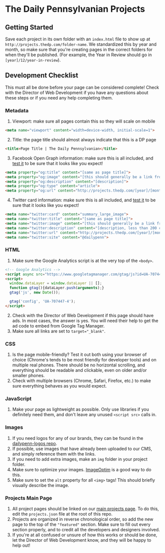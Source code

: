 # The Daily Pennsylvanian Projects

## Getting Started

Save each project in its own folder with an `index.html` file to show up at `http://projects.thedp.com/folder-name`. We standardized this by year and month, so make sure that you're creating pages in the correct folders for when they'll be published. (For example, the Year in Review should go in `[year]/12/year-in-review`).

## Development Checklist
This must all be done before your page can be considered complete! Check with the Director of Web Development if you have any questions about these steps or if you need any help completing them.

### Metadata
  1. Viewport: make sure all pages contain this so they will scale on mobile
  ```HTML
  <meta name="viewport" content="width=device-width, initial-scale=1">
  ```
  2. Title: the page title should almost always indicate that this is a DP page
  ```HTML
  <title>Page Title | The Daily Pennsylvanian</title>
  ```
  3. Facebook Open Graph information: make sure this is all included, and [test it](https://developers.facebook.com/tools/debug/) to be sure that it looks like you expect!
  ```HTML
  <meta property="og:title" content="[same as page title]">
  <meta property="og:image" content="[this should generally be a link from our CMS]">
  <meta property="og:description" content="[description]">
  <meta property="og:type" content="article">
  <meta property="og:url" content="http://projects.thedp.com/[year]/[month]/[project-name]">
  ```
  4. Twitter card information: make sure this is all included, and [test it](https://cards-dev.twitter.com/validator) to be sure that it looks like you expect!
  ```HTML
  <meta name="twitter:card" content="summary_large_image">
  <meta name="twitter:title" content="[same as page title]">
  <meta name="twitter:image" content="[this should generally be a link from our CMS]">
  <meta name="twitter:description" content="[description, less than 200 characters]">
  <meta name="twitter:url" content="http://projects.thedp.com/[year]/[month]/[project-name]">
  <meta name="twitter:site" content="@dailypenn">
  ```

### HTML
  1. Make sure the Google Analytics script is at the very top of the `<body>`.
  ```HTML
  <!-- Google Analytics -->
  <script async src="https://www.googletagmanager.com/gtag/js?id=UA-707447-4"></script>
  <script>
    window.dataLayer = window.dataLayer || [];
    function gtag(){dataLayer.push(arguments);}
    gtag('js', new Date());

    gtag('config', 'UA-707447-4');
  </script>
  ```
  2. Check with the Director of Web Development if this page should have ads. In most cases, the answer is yes. You will need their help to get the ad code to embed from Google Tag Manager.
  3. Make sure all links are set to `target="_blank"`.

### CSS
  1. Is the page mobile-friendly? Test it out both using your browser of choice (Chrome's tends to be most friendly for developer tools) and on multiple real phones. There should be no horizontal scrolling, and everything should be readable and clickable, even on older and/or smaller phones.
  2. Check with multiple browsers (Chrome, Safari, Firefox, etc.) to make sure everything behaves as you would expect.

### JavaScript
  1. Make your page as lightweight as possible. Only use libraries if you definitely need them, and don't leave any unused `<script src>` calls in.

### Images
  1. If you need logos for any of our brands, they can be found in the [dailypenn-logos repo](https://github.com/dailypenn/dailypenn-logos).
  2. If possible, use images that have already been uploaded to our CMS, and simply reference them with the links.
  3. If you need to add extra images, make an `img` folder in your project folder.
  4. Make sure to optimize your images. [ImageOptim](https://imageoptim.com) is a good way to do this.
  5. Make sure to set the `alt` property for all `<img>` tags! This should briefly visually describe the image.

### Projects Main Page
  1. All project pages should be linked on our [main projects page](http://projects.thedp.com). To do this, edit the `projects.json` file at the root of this repo.
  2. Projects are organized in reverse chronological order, so add the new page to the top of the `"featured"` section. Make sure to fill out every section properly, and to credit all the developers and designers involved.
  3. If you're at all confused or unsure of how this works or should be done, let the Director of Web Development know, and they will be happy to help out!
